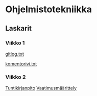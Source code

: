 <h1>Ohjelmistotekniikka</h1>
<h2>Laskarit</h2>
<h3>Viikko 1</h3>
<a href="https://github.com/ktatu/ohjtekniikka/blob/master/laskarit/viikko1/gitlog.txt">gitlog.txt</a>
<p></p>
<a href="https://github.com/ktatu/ohjtekniikka/blob/master/laskarit/viikko1/komentorivi.txt">komentorivi.txt</a>

<h3>Viikko 2</h3>
<a href="https://github.com/ktatu/ohjtekniikka/blob/master/laskarit/viikko2/viikko2testit_kuva.png>Kuva testikattavuudesta</a>

<h2>Harjoitustyö<h2/>
<a href="https://github.com/ktatu/ohjtekniikka/blob/master/trainingLog/dokumentaatio/tuntikirjanpito.md">Tuntikirjanpito</a>
<a href="https://github.com/ktatu/ohjtekniikka/blob/master/trainingLog/dokumentaatio/vaatimusmaarittely.md">Vaatimusmäärittely</a>
